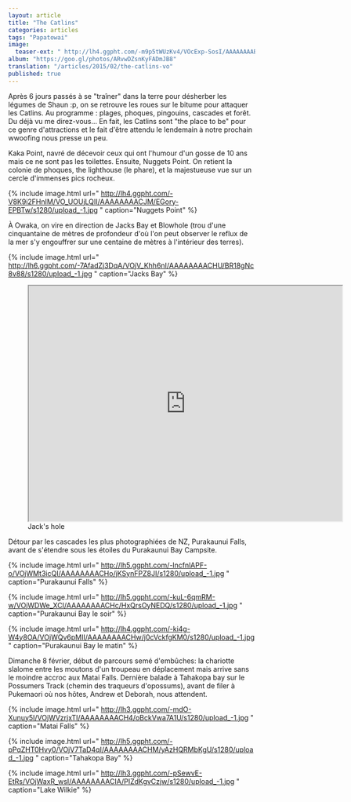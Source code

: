 ```yaml
---
layout: article
title: "The Catlins"
categories: articles
tags: "Papatowai"
image: 
  teaser-ext: " http://lh4.ggpht.com/-m9p5tWUzKv4/VOcExp-SosI/AAAAAAAABfs/w9zJnuP1xwo/s1280/upload_-1.jpg "
album: "https://goo.gl/photos/ARvwDZsnKyFADmJB8"
translation: "/articles/2015/02/the-catlins-vo"
published: true
---
```


Après 6 jours passés à se "traîner" dans la terre pour désherber les légumes de Shaun :p, on se retrouve les roues sur le bitume pour attaquer les Catlins. Au programme : plages, phoques, pingouins, cascades et forêt. Du déjà vu me direz-vous... En fait, les Catlins sont "the place to be" pour ce genre d'attractions et le fait d'être attendu le lendemain à notre prochain wwoofing nous presse un peu.

Kaka Point, navré de décevoir ceux qui ont l'humour d'un gosse de 10 ans mais ce ne sont pas les toilettes. Ensuite, Nuggets Point. On retient la colonie de phoques, the lighthouse (le phare), et la majestueuse vue sur un cercle d'immenses pics rocheux.

{% include image.html url=" http://lh4.ggpht.com/-V8K9i2FHnIM/VO_UOUjLQII/AAAAAAAACJM/EGory-EPBTw/s1280/upload_-1.jpg " caption="Nuggets Point" %}

À Owaka, on vire en direction de Jacks Bay et Blowhole (trou d'une cinquantaine de mètres de profondeur d'où l'on peut observer le reflux de la mer s'y engouffrer sur une centaine de mètres à l'intérieur des terres). 

{% include image.html url=" http://lh6.ggpht.com/-7AfadZj3DqA/VOjV_Khh6nI/AAAAAAAACHU/BR18gNc8v88/s1280/upload_-1.jpg " caption="Jacks Bay" %}

<figure>
<iframe src="https://docs.google.com/file/d/0BzIZ3dfuz-CEWTk5UHpnSVhYWDg/preview" width="640" height="480"></iframe>
<figcaption>
Jack's hole
</figcaption>
</figure>

Détour par les cascades les plus photographiées de NZ, Purakaunui Falls, avant de s'étendre sous les étoiles du Purakaunui Bay Campsite.

{% include image.html url=" http://lh5.ggpht.com/-lncfnlAPF-o/VOjWMt3icQI/AAAAAAAACHo/jKSynFPZ8JI/s1280/upload_-1.jpg " caption="Purakaunui Falls" %}

{% include image.html url=" http://lh5.ggpht.com/-kuL-6qmRM-w/VOjWDWe_XCI/AAAAAAAACHc/HxQrsOyNEDQ/s1280/upload_-1.jpg " caption="Purakaunui Bay le soir" %}

{% include image.html url=" http://lh4.ggpht.com/-ki4g-W4y8OA/VOjWQv6pMII/AAAAAAAACHw/j0cVckfgKM0/s1280/upload_-1.jpg " caption="Purakaunui Bay le matin" %}

Dimanche 8 février, début de parcours semé d'embûches: la chariotte slalome entre les moutons d'un troupeau en déplacement mais arrive sans le moindre accroc aux Matai Falls. Dernière balade à Tahakopa bay sur le Possumers Track (chemin des traqueurs d'opossums), avant de filer à Pukemaori où nos hôtes, Andrew et Deborah, nous attendent.

{% include image.html url=" http://lh3.ggpht.com/-mdO-Xunuy5I/VOjWVzrjxTI/AAAAAAAACH4/oBckVwa7A1U/s1280/upload_-1.jpg " caption="Matai Falls" %}

{% include image.html url=" http://lh5.ggpht.com/-pPqZHT0Hvy0/VOjV7TaD4qI/AAAAAAAACHM/yAzHQRMbKgU/s1280/upload_-1.jpg " caption="Tahakopa Bay" %}

{% include image.html url=" http://lh3.ggpht.com/-pSewvE-EtRs/VOjWaxR_wsI/AAAAAAAACIA/PIZdKgvCzjw/s1280/upload_-1.jpg " caption="Lake Wilkie" %}